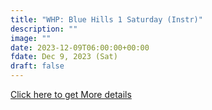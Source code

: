 ```yaml
---
title: "WHP: Blue Hills 1 Saturday (Instr)" 
description: ""
image: ""
date: 2023-12-09T06:00:00+00:00
fdate: Dec 9, 2023 (Sat)
draft: false
---
```

<a href="https://activities.outdoors.org/search/index.cfm/action/details/id/14698" target="_blank">Click here to get More details</a>

